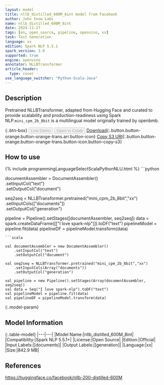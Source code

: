 ```yaml
---
layout: model
title: nllb_distilled_600M_8int model from Facebook
author: John Snow Labs
name: nllb_distilled_600M_8int
date: 2024-11-27
tags: [en, open_source, pipeline, openvino, xx]
task: Text Generation
language: xx
edition: Spark NLP 5.5.1
spark_version: 3.0
supported: true
engine: openvino
annotator: NLLBTransformer
article_header:
  type: cover
use_language_switcher: "Python-Scala-Java"
---
```


## Description

Pretrained NLLBTransformer, adapted from Hugging Face and curated to provide scalability and production-readiness using Spark NLP.`mini_cpm_2b_8bit` is a multilingual model originally trained by openbmb.

{:.btn-box}
<button class="button button-orange" disabled>Live Demo</button>
<button class="button button-orange" disabled>Open in Colab</button>
[Download](https://s3.amazonaws.com/auxdata.johnsnowlabs.com/public/models/nllb_distilled_600M_8int_xx_5.5.1_3.0_1732741416718.zip){:.button.button-orange.button-orange-trans.arr.button-icon}
[Copy S3 URI](s3://auxdata.johnsnowlabs.com/public/models/nllb_distilled_600M_8int_xx_5.5.1_3.0_1732741416718.zip){:.button.button-orange.button-orange-trans.button-icon.button-copy-s3}

## How to use



<div class="tabs-box" markdown="1">
{% include programmingLanguageSelectScalaPythonNLU.html %}
```python
 
documentAssembler = DocumentAssembler() \
      .setInputCol("text") \
      .setOutputCol("document")

seq2seq = NLLBTransformer.pretrained("mini_cpm_2b_8bit","xx") \
      .setInputCols(["documents"]) \
      .setOutputCol("generation")       
        
pipeline = Pipeline().setStages([documentAssembler, seq2seq])
data = spark.createDataFrame([["I love spark-nlp"]]).toDF("text")
pipelineModel = pipeline.fit(data)
pipelineDF = pipelineModel.transform(data)

```
```scala

val documentAssembler = new DocumentAssembler() 
    .setInputCol("text") 
    .setOutputCol("document")
    
val seq2seq = NLLBTransformer.pretrained("mini_cpm_2b_8bit","xx") 
    .setInputCols(Array("documents")) 
    .setOutputCol("generation")

val pipeline = new Pipeline().setStages(Array(documentAssembler, seq2seq))
val data = Seq("I love spark-nlp").toDF("text")
val pipelineModel = pipeline.fit(data)
val pipelineDF = pipelineModel.transform(data)

```
</div>

{:.model-param}
## Model Information

{:.table-model}
|---|---|
|Model Name:|nllb_distilled_600M_8int|
|Compatibility:|Spark NLP 5.5.1+|
|License:|Open Source|
|Edition:|Official|
|Input Labels:|[documents]|
|Output Labels:|[generation]|
|Language:|xx|
|Size:|842.9 MB|

## References

https://huggingface.co/facebook/nllb-200-distilled-600M